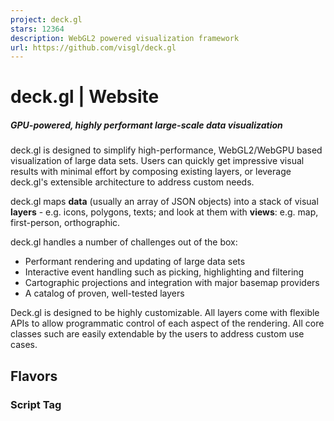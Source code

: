 ```yaml
---
project: deck.gl
stars: 12364
description: WebGL2 powered visualization framework
url: https://github.com/visgl/deck.gl
---
```


deck.gl | Website
=================

##### GPU-powered, highly performant large-scale data visualization

deck.gl is designed to simplify high-performance, WebGL2/WebGPU based visualization of large data sets. Users can quickly get impressive visual results with minimal effort by composing existing layers, or leverage deck.gl's extensible architecture to address custom needs.

deck.gl maps **data** (usually an array of JSON objects) into a stack of visual **layers** - e.g. icons, polygons, texts; and look at them with **views**: e.g. map, first-person, orthographic.

deck.gl handles a number of challenges out of the box:

-   Performant rendering and updating of large data sets
-   Interactive event handling such as picking, highlighting and filtering
-   Cartographic projections and integration with major basemap providers
-   A catalog of proven, well-tested layers

Deck.gl is designed to be highly customizable. All layers come with flexible APIs to allow programmatic control of each aspect of the rendering. All core classes such are easily extendable by the users to address custom use cases.

Flavors
-------

### Script Tag

<script src\="https://unpkg.com/deck.gl@latest/dist.min.js"\></script\>

-   Get started
-   Full examples

### NPM Module

npm install deck.gl

#### Pure JS

-   Get started
-   Full examples

#### React

-   Get started
-   Full examples

### Python

pip install pydeck

-   Get started
-   Examples

### Third-Party Goodies

-   deckgl-typings (Typescript)
-   mapdeck (R)
-   vega-deck.gl (Vega)
-   earthengine-layers (Google Earth Engine)
-   deck.gl-native (C++)
-   deck.gl-raster (Computation on rasters)

Learning Resources
------------------

-   API documentation for the latest release
-   Website demos with links to source
-   Interactive playground
-   deck.gl Codepen demos
-   deck.gl Observable demos
-   vis.gl Medium blog
-   deck.gl Slack workspace

Contributing
------------

deck.gl is part of vis.gl, an OpenJS Foundation project. Read the contribution guidelines if you are interested in contributing.

Attributions
------------

#### Data sources

Data sources are listed in each example.

#### The deck.gl project is supported by
